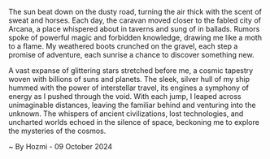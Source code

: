 
The sun beat down on the dusty road, turning the air thick with the scent of sweat and horses.  Each day, the caravan moved closer to the fabled city of Arcana, a place whispered about in taverns and sung of in ballads. Rumors spoke of powerful magic and forbidden knowledge, drawing me like a moth to a flame.  My weathered boots crunched on the gravel, each step a promise of adventure, each sunrise a chance to discover something new.  

A vast expanse of glittering stars stretched before me, a cosmic tapestry woven with billions of suns and planets.  The sleek, silver hull of my ship hummed with the power of interstellar travel, its engines a symphony of energy as I pushed through the void.  With each jump, I leaped across unimaginable distances, leaving the familiar behind and venturing into the unknown.  The whispers of ancient civilizations, lost technologies, and uncharted worlds echoed in the silence of space, beckoning me to explore the mysteries of the cosmos. 

~ By Hozmi - 09 October 2024
